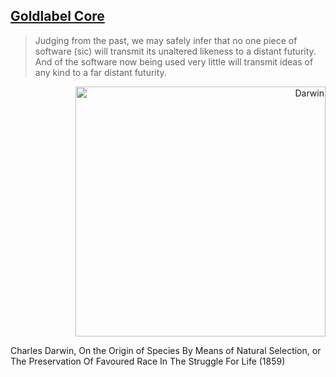 ## [Goldlabel Core](https://goldlabel.pro/work/core)

> Judging from the past, we may safely infer that no one piece of software (sic) will transmit its unaltered likeness to a distant futurity. And of the software now being used very little will transmit ideas of any kind to a far distant futurity.

<p align="right">
  <img src="https://goldlabel.pro/jpg/photos/darwin.jpg" alt="Darwin" width="400"/>
</p>

Charles Darwin, On the Origin of Species By Means of Natural Selection, or The Preservation Of Favoured Race In The Struggle For Life (1859)
